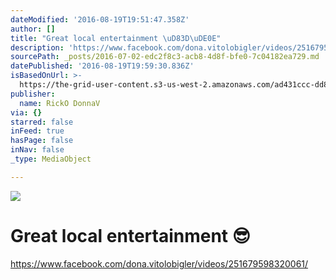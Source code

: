 ```yaml
---
dateModified: '2016-08-19T19:51:47.358Z'
author: []
title: "Great local entertainment \uD83D\uDE0E"
description: 'https://www.facebook.com/dona.vitolobigler/videos/251679598320061/'
sourcePath: _posts/2016-07-02-edc2f8c3-acb8-4d8f-bfe0-7c04182ea729.md
datePublished: '2016-08-19T19:59:30.836Z'
isBasedOnUrl: >-
  https://the-grid-user-content.s3-us-west-2.amazonaws.com/ad431ccc-dd8e-4a0a-8443-3b01302e14f0.jpg
publisher:
  name: RickO DonnaV
via: {}
starred: false
inFeed: true
hasPage: false
inNav: false
_type: MediaObject

---
```

![](https://the-grid-user-content.s3-us-west-2.amazonaws.com/ad431ccc-dd8e-4a0a-8443-3b01302e14f0.jpg)

# Great local entertainment 😎

https://www.facebook.com/dona.vitolobigler/videos/251679598320061/